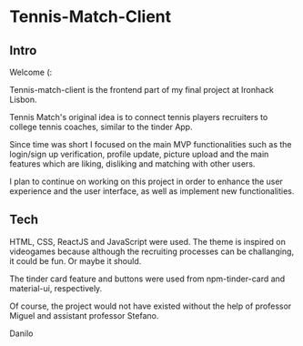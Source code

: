 <h1>Tennis-Match-Client</h1>

<h2>Intro</h2>

Welcome (:

Tennis-match-client is the frontend part of my final project at Ironhack Lisbon. 

Tennis Match's original idea is to connect tennis players recruiters to college tennis coaches, similar to the tinder App. 

Since time was short I focused on the main MVP functionalities such as the login/sign up verification, profile update, picture upload and the main features which are liking, disliking and matching with other users. 

I plan to continue on working on this project in order to enhance the user experience and the user interface, as well as implement new functionalities. 

<h2>Tech</h2>

HTML, CSS, ReactJS and JavaScript were used. The theme is inspired on videogames because although the recruiting processes can be challanging, it could be fun. Or maybe it should. 

The tinder card feature and buttons were used from npm-tinder-card and material-ui, respectively.

Of course, the project would not have existed without the help of professor Miguel and assistant professor Stefano. 

Danilo
